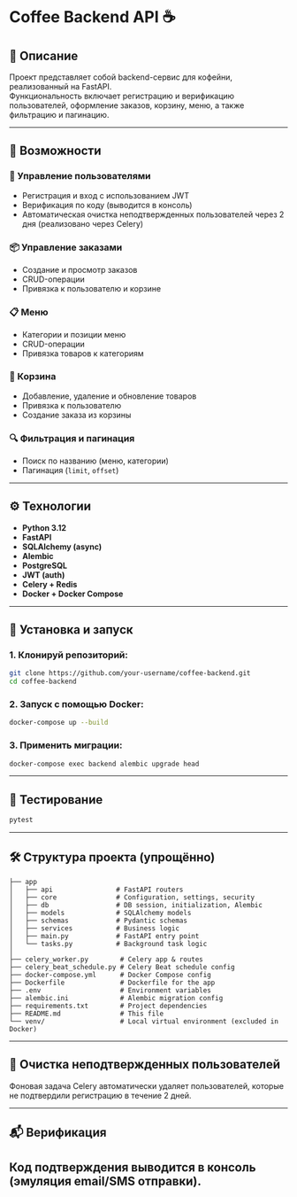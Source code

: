 
# Coffee Backend API ☕

## 📌 Описание
Проект представляет собой backend-сервис для кофейни, реализованный на FastAPI.  
Функциональность включает регистрацию и верификацию пользователей, оформление заказов, корзину, меню, а также фильтрацию и пагинацию.

---

## 🚀 Возможности

### 👤 Управление пользователями
- Регистрация и вход с использованием JWT
- Верификация по коду (выводится в консоль)
- Автоматическая очистка неподтвержденных пользователей через 2 дня (реализовано через Celery)

### 📦 Управление заказами
- Создание и просмотр заказов
- CRUD-операции
- Привязка к пользователю и корзине

### 📋 Меню
- Категории и позиции меню
- CRUD-операции
- Привязка товаров к категориям

### 🛒 Корзина
- Добавление, удаление и обновление товаров
- Привязка к пользователю
- Создание заказа из корзины

### 🔍 Фильтрация и пагинация
- Поиск по названию (меню, категории)
- Пагинация (`limit`, `offset`)

---

## ⚙️ Технологии
- **Python 3.12**
- **FastAPI**
- **SQLAlchemy (async)**
- **Alembic**
- **PostgreSQL**
- **JWT (auth)**
- **Celery + Redis**
- **Docker + Docker Compose**

---

## 📂 Установка и запуск

### 1. Клонируй репозиторий:
```bash
git clone https://github.com/your-username/coffee-backend.git
cd coffee-backend
```

### 2. Запуск с помощью Docker:
```bash
docker-compose up --build
```

### 3. Применить миграции:
```bash
docker-compose exec backend alembic upgrade head
```

---

## 🧪 Тестирование
```bash
pytest
```

---

## 🛠️ Структура проекта (упрощённо)
```
├── app
│   ├── api                # FastAPI routers
│   ├── core               # Configuration, settings, security
│   ├── db                 # DB session, initialization, Alembic
│   ├── models             # SQLAlchemy models
│   ├── schemas            # Pydantic schemas
│   ├── services           # Business logic
│   ├── main.py            # FastAPI entry point
│   └── tasks.py           # Background task logic
│
├── celery_worker.py        # Celery app & routes
├── celery_beat_schedule.py # Celery Beat schedule config
├── docker-compose.yml      # Docker Compose config
├── Dockerfile              # Dockerfile for the app
├── .env                    # Environment variables
├── alembic.ini             # Alembic migration config
├── requirements.txt        # Project dependencies
├── README.md               # This file
└── venv/                   # Local virtual environment (excluded in Docker)
```

---

## 🧹 Очистка неподтвержденных пользователей
Фоновая задача Celery автоматически удаляет пользователей, которые не подтвердили регистрацию в течение 2 дней.

---

## 📬 Верификация
Код подтверждения выводится в консоль (эмуляция email/SMS отправки).
---

